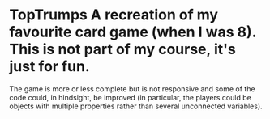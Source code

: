 # TopTrumps A recreation of my favourite card game (when I was 8). This is not part of my course, it's just for fun. 
The game is more or less complete but is not responsive and some of the code could, in hindsight, be improved 
(in particular, the players could be objects with multiple properties rather than several unconnected variables).

